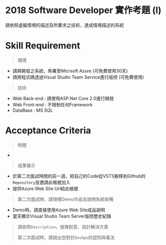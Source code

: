 # 2018 Software Developer 實作考題 (I)
請依照虛擬情境的描述及所要求之技術，達成情境描述的系統






# Skill Requirement
> 環境
- 請將開發之系統，佈署至Micrsoft Azure (可免費使用30天)
- 請將程式碼透過Visual Studio Team Service進行版控 (可免費使用)
> 技術
- Web Back-end : 請使用ASP.Net Core 2.0進行開發
- Web Front-end : 不限制任何Framework
- DataBase : MS SQL

# Acceptance Criteria
> 時間
- 

> 成果展示
- 於第二次面試時間的前一週，把自己的Code從VSTS搬移到Github的`Repository`並邀請此帳號加入
- 提供Azure Web Site Url給此帳號

> 第二次面試時，請現場Demo作品及說明系統架構
- Demo時，請直接使用Azure Web Site成品說明
- 當天顯示Visual Studio Team Server版控歷史紀錄

> 請依照`Description`，發揮創意、設計解決方案

> 第二次面試時，請說出您對於`DevOps`的認知與看法
